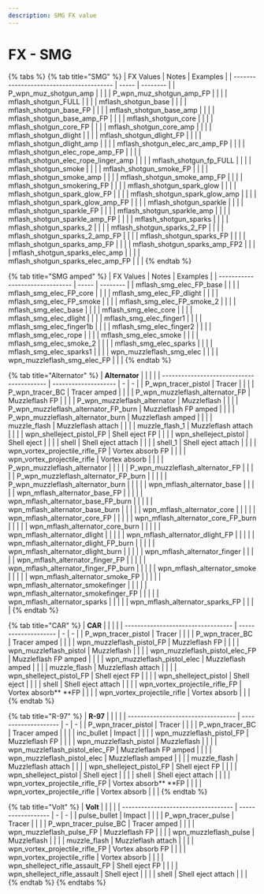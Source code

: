 ```yaml
---
description: SMG FX value
---
```


# FX - SMG

{% tabs %}
{% tab title="SMG" %}
| FX Values                                | Notes | Examples |
| ---------------------------------------- | ----- | -------- |
| P\_wpn\_muz\_shotgun\_amp                |       |          |
| P\_wpn\_muz\_shotgun\_amp\_FP            |       |          |
| mflash\_shotgun\_FULL                    |       |          |
| mflash\_shotgun\_base                    |       |          |
| mflash\_shotgun\_base\_FP                |       |          |
| mflash\_shotgun\_base\_amp               |       |          |
| mflash\_shotgun\_base\_amp\_FP           |       |          |
| mflash\_shotgun\_core                    |       |          |
| mflash\_shotgun\_core\_FP                |       |          |
| mflash\_shotgun\_core\_amp               |       |          |
| mflash\_shotgun\_dlight                  |       |          |
| mflash\_shotgun\_dlight\_FP              |       |          |
| mflash\_shotgun\_dlight\_amp             |       |          |
| mflash\_shotgun\_elec\_arc\_amp\_FP      |       |          |
| mflash\_shotgun\_elec\_rope\_amp\_FP     |       |          |
| mflash\_shotgun\_elec\_rope\_linger\_amp |       |          |
| mflash\_shotgun\_fp\_FULL                |       |          |
| mflash\_shotgun\_smoke                   |       |          |
| mflash\_shotgun\_smoke\_FP               |       |          |
| mflash\_shotgun\_smoke\_amp              |       |          |
| mflash\_shotgun\_smoke\_amp\_FP          |       |          |
| mflash\_shotgun\_smokering\_FP           |       |          |
| mflash\_shotgun\_spark\_glow             |       |          |
| mflash\_shotgun\_spark\_glow\_FP         |       |          |
| mflash\_shotgun\_spark\_glow\_amp        |       |          |
| mflash\_shotgun\_spark\_glow\_amp\_FP    |       |          |
| mflash\_shotgun\_sparkle                 |       |          |
| mflash\_shotgun\_sparkle\_FP             |       |          |
| mflash\_shotgun\_sparkle\_amp            |       |          |
| mflash\_shotgun\_sparkle\_amp\_FP        |       |          |
| mflash\_shotgun\_sparks                  |       |          |
| mflash\_shotgun\_sparks\_2               |       |          |
| mflash\_shotgun\_sparks\_2\_FP           |       |          |
| mflash\_shotgun\_sparks\_2\_amp\_FP      |       |          |
| mflash\_shotgun\_sparks\_FP              |       |          |
| mflash\_shotgun\_sparks\_amp\_FP         |       |          |
| mflash\_shotgun\_sparks\_amp\_FP2        |       |          |
| mflash\_shotgun\_sparks\_elec\_amp       |       |          |
| mflash\_shotgun\_sparks\_elec\_amp\_FP   |       |          |
{% endtab %}

{% tab title="SMG amped" %}
| FX Values                       | Notes | Examples |
| ------------------------------- | ----- | -------- |
| mflash\_smg\_elec\_FP\_base     |       |          |
| mflash\_smg\_elec\_FP\_core     |       |          |
| mflash\_smg\_elec\_FP\_dlight   |       |          |
| mflash\_smg\_elec\_FP\_smoke    |       |          |
| mflash\_smg\_elec\_FP\_smoke\_2 |       |          |
| mflash\_smg\_elec\_base         |       |          |
| mflash\_smg\_elec\_core         |       |          |
| mflash\_smg\_elec\_dlight       |       |          |
| mflash\_smg\_elec\_finger1      |       |          |
| mflash\_smg\_elec\_finger1b     |       |          |
| mflash\_smg\_elec\_finger2      |       |          |
| mflash\_smg\_elec\_rope         |       |          |
| mflash\_smg\_elec\_smoke        |       |          |
| mflash\_smg\_elec\_smoke\_2     |       |          |
| mflash\_smg\_elec\_sparks       |       |          |
| mflash\_smg\_elec\_sparks1      |       |          |
| wpn\_muzzleflash\_smg\_elec     |       |          |
| wpn\_muzzleflash\_smg\_elec\_FP |       |          |
{% endtab %}

{% tab title="Alternator" %}
| **Alternator**                            |                      |   |   |
| ----------------------------------------- | -------------------- | - | - |
| P\_wpn\_tracer\_pistol                    | Tracer               |   |   |
| P\_wpn\_tracer\_BC                        | Tracer amped         |   |   |
| P\_wpn\_muzzleflash\_alternator\_FP       | Muzzleflash FP       |   |   |
| P\_wpn\_muzzleflash\_alternator           | Muzzleflash          |   |   |
| P\_wpn\_muzzleflash\_alternator\_FP\_burn | Muzzleflash FP amped |   |   |
| P\_wpn\_muzzleflash\_alternator\_burn     | Muzzleflash amped    |   |   |
| muzzle\_flash                             | Muzzleflash attach   |   |   |
| muzzle\_flash\_1                          | Muzzleflash attach   |   |   |
| wpn\_shelleject\_pistol\_FP               | Shell eject FP       |   |   |
| wpn\_shelleject\_pistol                   | Shell eject          |   |   |
| shell                                     | Shell eject attach   |   |   |
| shell\_1                                  | Shell eject attach   |   |   |
| wpn\_vortex\_projectile\_rifle\_FP        | Vortex absorb FP     |   |   |
| wpn\_vortex\_projectile\_rifle            | Vortex absorb        |   |   |
| P\_wpn\_muzzleflash\_alternator           |                      |   |   |
| P\_wpn\_muzzleflash\_alternator\_FP       |                      |   |   |
| P\_wpn\_muzzleflash\_alternator\_FP\_burn |                      |   |   |
| P\_wpn\_muzzleflash\_alternator\_burn     |                      |   |   |
| wpn\_mflash\_alternator\_base             |                      |   |   |
| wpn\_mflash\_alternator\_base\_FP         |                      |   |   |
| wpn\_mflash\_alternator\_base\_FP\_burn   |                      |   |   |
| wpn\_mflash\_alternator\_base\_burn       |                      |   |   |
| wpn\_mflash\_alternator\_core             |                      |   |   |
| wpn\_mflash\_alternator\_core\_FP         |                      |   |   |
| wpn\_mflash\_alternator\_core\_FP\_burn   |                      |   |   |
| wpn\_mflash\_alternator\_core\_burn       |                      |   |   |
| wpn\_mflash\_alternator\_dlight           |                      |   |   |
| wpn\_mflash\_alternator\_dlight\_FP       |                      |   |   |
| wpn\_mflash\_alternator\_dlight\_FP\_burn |                      |   |   |
| wpn\_mflash\_alternator\_dlight\_burn     |                      |   |   |
| wpn\_mflash\_alternator\_finger           |                      |   |   |
| wpn\_mflash\_alternator\_finger\_FP       |                      |   |   |
| wpn\_mflash\_alternator\_finger\_FP\_burn |                      |   |   |
| wpn\_mflash\_alternator\_smoke            |                      |   |   |
| wpn\_mflash\_alternator\_smoke\_FP        |                      |   |   |
| wpn\_mflash\_alternator\_smokefinger      |                      |   |   |
| wpn\_mflash\_alternator\_smokefinger\_FP  |                      |   |   |
| wpn\_mflash\_alternator\_sparks           |                      |   |   |
| wpn\_mflash\_alternator\_sparks\_FP       |                      |   |   |
{% endtab %}

{% tab title="CAR" %}
| **CAR**                            |                      |   |   |
| ---------------------------------- | -------------------- | - | - |
| P\_wpn\_tracer\_pistol             | Tracer               |   |   |
| P\_wpn\_tracer\_BC                 | Tracer amped         |   |   |
| wpn\_muzzleflash\_pistol\_FP       | Muzzleflash FP       |   |   |
| wpn\_muzzleflash\_pistol           | Muzzleflash          |   |   |
| wpn\_muzzleflash\_pistol\_elec\_FP | Muzzleflash FP amped |   |   |
| wpn\_muzzleflash\_pistol\_elec     | Muzzleflash amped    |   |   |
| muzzle\_flash                      | Muzzleflash attach   |   |   |
| wpn\_shelleject\_pistol\_FP        | Shell eject FP       |   |   |
| wpn\_shelleject\_pistol            | Shell eject          |   |   |
| shell                              | Shell eject attach   |   |   |
| wpn\_vortex\_projectile\_rifle\_FP | Vortex absorb** **FP |   |   |
| wpn\_vortex\_projectile\_rifle     | Vortex absorb        |   |   |
{% endtab %}

{% tab title="R-97" %}
| **R-97**                           |                      |   |   |
| ---------------------------------- | -------------------- | - | - |
| P\_wpn\_tracer\_pistol             | Tracer               |   |   |
| P\_wpn\_tracer\_BC                 | Tracer amped         |   |   |
| inc\_bullet                        | Impact               |   |   |
| wpn\_muzzleflash\_pistol\_FP       | Muzzleflash FP       |   |   |
| wpn\_muzzleflash\_pistol           | Muzzleflash          |   |   |
| wpn\_muzzleflash\_pistol\_elec\_FP | Muzzleflash FP amped |   |   |
| wpn\_muzzleflash\_pistol\_elec     | Muzzleflash amped    |   |   |
| muzzle\_flash                      | Muzzleflash attach   |   |   |
| wpn\_shelleject\_pistol\_FP        | Shell eject FP       |   |   |
| wpn\_shelleject\_pistol            | Shell eject          |   |   |
| shell                              | Shell eject attach   |   |   |
| wpn\_vortex\_projectile\_rifle\_FP | Vortex absorb** **FP |   |   |
| wpn\_vortex\_projectile\_rifle     | Vortex absorb        |   |   |
{% endtab %}

{% tab title="Volt" %}
| **Volt**                            |                    |   |   |
| ----------------------------------- | ------------------ | - | - |
| pulse\_bullet                       | Impact             |   |   |
| P\_wpn\_tracer\_pulse               | Tracer             |   |   |
| P\_wpn\_tracer\_pulse\_BC           | Tracer amped       |   |   |
| wpn\_muzzleflash\_pulse\_FP         | Muzzleflash FP     |   |   |
| wpn\_muzzleflash\_pulse             | Muzzleflash        |   |   |
| muzzle\_flash                       | Muzzleflash attach |   |   |
| wpn\_vortex\_projectile\_rifle\_FP  | Vortex absorb FP   |   |   |
| wpn\_vortex\_projectile\_rifle      | Vortex absorb      |   |   |
| wpn\_shelleject\_rifle\_assault\_FP | Shell eject FP     |   |   |
| wpn\_shelleject\_rifle\_assault     | Shell eject        |   |   |
| shell                               | Shell eject attach |   |   |
{% endtab %}
{% endtabs %}
